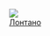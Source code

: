 ![](/books/det_police/Жан-Кристоф%20Гранже/Лонтано.jpg)  
[Лонтано](/books/det_police/Жан-Кристоф%20Гранже/Лонтано)
